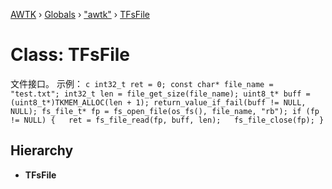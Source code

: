 [AWTK](../README.md) › [Globals](../globals.md) › ["awtk"](../modules/_awtk_.md) › [TFsFile](_awtk_.tfsfile.md)

# Class: TFsFile

文件接口。 示例： ```c int32_t ret = 0; const char* file_name = "test.txt"; int32_t len = file_get_size(file_name); uint8_t* buff = (uint8_t*)TKMEM_ALLOC(len + 1); return_value_if_fail(buff != NULL, NULL); fs_file_t* fp = fs_open_file(os_fs(), file_name, "rb"); if (fp != NULL) {   ret = fs_file_read(fp, buff, len);   fs_file_close(fp); } ```

## Hierarchy

* **TFsFile**
